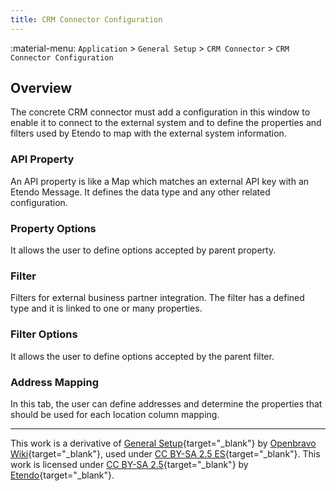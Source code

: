 ```yaml
---
title: CRM Connector Configuration
---
```


:material-menu: `Application` > `General Setup` > `CRM Connector` > `CRM Connector Configuration`

## Overview

The concrete CRM connector must add a configuration in this window to enable it to connect to the external system and to define the properties and filters used by Etendo to map with the external system information.

### API Property

An API property is like a Map which matches an external API key with an Etendo Message. It defines the data type and any other related configuration.

### Property Options

It allows the user to define options accepted by parent property.

### Filter

Filters for external business partner integration. The filter has a defined type and it is linked to one or many properties.

### Filter Options

It allows the user to define options accepted by the parent filter.

### Address Mapping

In this tab, the user can define addresses and determine the properties that should be used for each location column mapping.

---

This work is a derivative of [General Setup](https://wiki.openbravo.com/wiki/General_Setup){target="_blank"} by [Openbravo Wiki](http://wiki.openbravo.com/wiki/Welcome_to_Openbravo){target="_blank"}, used under [CC BY-SA 2.5 ES](https://creativecommons.org/licenses/by-sa/2.5/es/){target="_blank"}. This work is licensed under [CC BY-SA 2.5](https://creativecommons.org/licenses/by-sa/2.5/){target="_blank"} by [Etendo](https://etendo.software){target="_blank"}.